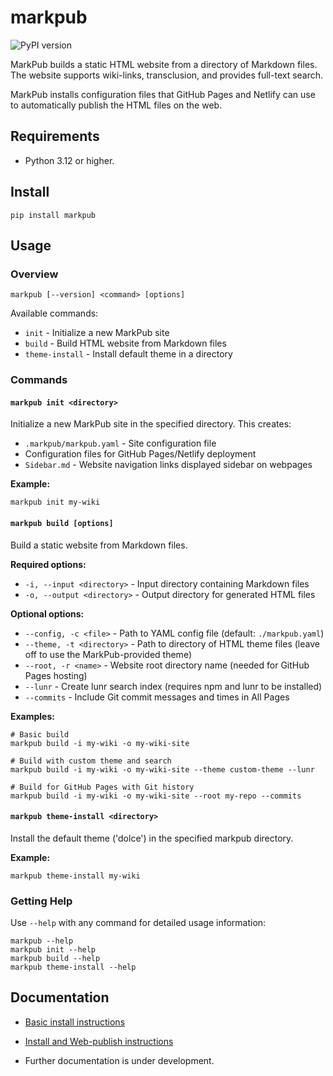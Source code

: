 # markpub  

![PyPI version](https://img.shields.io/pypi/v/markpub)  

MarkPub builds a static HTML website from a directory of Markdown files.  
The website supports wiki-links, transclusion, and provides full-text
search.  

MarkPub installs configuration files that GitHub Pages and Netlify can use to automatically publish the HTML files on the web.

## Requirements

- Python 3.12 or higher.

## Install

``` shell
pip install markpub
```  

## Usage

### Overview

```shell
markpub [--version] <command> [options]
```

Available commands:
- `init` - Initialize a new MarkPub site
- `build` - Build HTML website from Markdown files
- `theme-install` - Install default theme in a directory

### Commands

#### `markpub init <directory>`

Initialize a new MarkPub site in the specified directory. This creates:
- `.markpub/markpub.yaml` - Site configuration file
- Configuration files for GitHub Pages/Netlify deployment
- `Sidebar.md` - Website navigation links displayed sidebar on webpages

**Example:**
```shell
markpub init my-wiki
```

#### `markpub build [options]`

Build a static website from Markdown files.

**Required options:**
- `-i, --input <directory>` - Input directory containing Markdown files
- `-o, --output <directory>` - Output directory for generated HTML files

**Optional options:**
- `--config, -c <file>` - Path to YAML config file (default: `./markpub.yaml`)
- `--theme, -t <directory>` - Path to directory of HTML theme files (leave off to use the MarkPub-provided theme)
- `--root, -r <name>` - Website root directory name (needed for GitHub Pages hosting)
- `--lunr` - Create lunr search index (requires npm and lunr to be installed)
- `--commits` - Include Git commit messages and times in All Pages

**Examples:**
```shell
# Basic build
markpub build -i my-wiki -o my-wiki-site

# Build with custom theme and search
markpub build -i my-wiki -o my-wiki-site --theme custom-theme --lunr

# Build for GitHub Pages with Git history
markpub build -i my-wiki -o my-wiki-site --root my-repo --commits
```

#### `markpub theme-install <directory>`

Install the default theme ('dolce') in the specified markpub directory.

**Example:**
```shell
markpub theme-install my-wiki
```

### Getting Help

Use `--help` with any command for detailed usage information:

```shell
markpub --help
markpub init --help
markpub build --help
markpub theme-install --help
```

## Documentation  

- [Basic install instructions](https://markpub.org/documentation/markpub_basic_install)  
- [Install and Web-publish instructions](https://markpub.org/documentation/markpub_install_and_web-publish_steps)  

- Further documentation is under development.  



